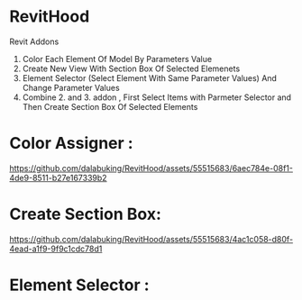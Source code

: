 # RevitHood
Revit Addons

1. Color Each Element Of Model By Parameters Value
2. Create New View With Section Box Of Selected Elemenets
3. Element Selector (Select Element With Same Parameter Values) And Change Parameter Values
5. Combine 2. and 3. addon , First Select Items with Parmeter Selector and Then Create Section Box Of Selected Elements



# Color Assigner :
   
https://github.com/dalabuking/RevitHood/assets/55515683/6aec784e-08f1-4de9-8511-b27e167339b2

# Create Section Box: 

https://github.com/dalabuking/RevitHood/assets/55515683/4ac1c058-d80f-4ead-a1f9-9f9c1cdc78d1

# Element Selector : 





